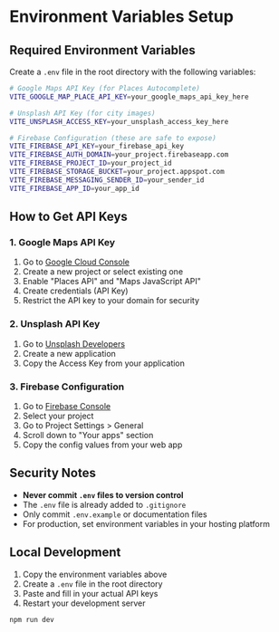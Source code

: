 # Environment Variables Setup

## Required Environment Variables

Create a `.env` file in the root directory with the following variables:

```bash
# Google Maps API Key (for Places Autocomplete)
VITE_GOOGLE_MAP_PLACE_API_KEY=your_google_maps_api_key_here

# Unsplash API Key (for city images)
VITE_UNSPLASH_ACCESS_KEY=your_unsplash_access_key_here

# Firebase Configuration (these are safe to expose)
VITE_FIREBASE_API_KEY=your_firebase_api_key
VITE_FIREBASE_AUTH_DOMAIN=your_project.firebaseapp.com
VITE_FIREBASE_PROJECT_ID=your_project_id
VITE_FIREBASE_STORAGE_BUCKET=your_project.appspot.com
VITE_FIREBASE_MESSAGING_SENDER_ID=your_sender_id
VITE_FIREBASE_APP_ID=your_app_id
```

## How to Get API Keys

### 1. Google Maps API Key
1. Go to [Google Cloud Console](https://console.cloud.google.com/)
2. Create a new project or select existing one
3. Enable "Places API" and "Maps JavaScript API"
4. Create credentials (API Key)
5. Restrict the API key to your domain for security

### 2. Unsplash API Key
1. Go to [Unsplash Developers](https://unsplash.com/developers)
2. Create a new application
3. Copy the Access Key from your application

### 3. Firebase Configuration
1. Go to [Firebase Console](https://console.firebase.google.com/)
2. Select your project
3. Go to Project Settings > General
4. Scroll down to "Your apps" section
5. Copy the config values from your web app

## Security Notes

- **Never commit `.env` files to version control**
- The `.env` file is already added to `.gitignore`
- Only commit `.env.example` or documentation files
- For production, set environment variables in your hosting platform

## Local Development

1. Copy the environment variables above
2. Create a `.env` file in the root directory
3. Paste and fill in your actual API keys
4. Restart your development server

```bash
npm run dev
```
